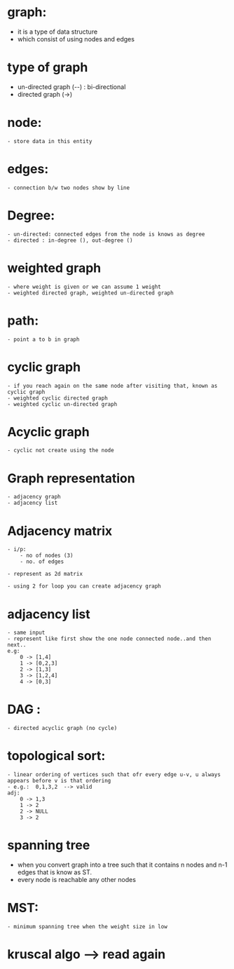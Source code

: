 # graph:

-   it is a type of data structure
-   which consist of using nodes and edges

# type of graph

-   un-directed graph (--) : bi-directional
-   directed graph (->)

# node:

    - store data in this entity

# edges:

    - connection b/w two nodes show by line

# Degree:

    - un-directed: connected edges from the node is knows as degree
    - directed : in-degree (), out-degree ()

# weighted graph

    - where weight is given or we can assume 1 weight
    - weighted directed graph, weighted un-directed graph

# path:

    - point a to b in graph

# cyclic graph

    - if you reach again on the same node after visiting that, known as cyclic graph
    - weighted cyclic directed graph
    - weighted cyclic un-directed graph

# Acyclic graph

    - cyclic not create using the node

# Graph representation

    - adjacency graph
    - adjacency list

# Adjacency matrix

    - i/p:
        - no of nodes (3)
        - no. of edges

    - represent as 2d matrix

    - using 2 for loop you can create adjacency graph

# adjacency list

    - same input
    - represent like first show the one node connected node..and then next..
    e.g:
        0 -> [1,4]
        1 -> [0,2,3]
        2 -> [1,3]
        3 -> [1,2,4]
        4 -> [0,3]

# DAG :

    - directed acyclic graph (no cycle)

# topological sort:

    - linear ordering of vertices such that ofr every edge u-v, u always appears before v is that ordering
    - e.g.:  0,1,3,2  --> valid
    adj:
        0 -> 1,3
        1 -> 2
        2 -> NULL
        3 -> 2
# spanning tree
 - when you convert graph into a tree such that it contains n nodes and n-1 edges that is know as ST.
 - every node is reachable any other nodes

# MST:
    - minimum spanning tree when the weight size in low

# kruscal algo --> read again 